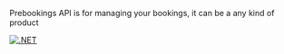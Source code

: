 Prebookings API is for managing your bookings, it can be a any kind of product

[![.NET](https://github.com/phanivaranasi/prebookings/actions/workflows/dotnet.yml/badge.svg)](https://github.com/phanivaranasi/prebookings/actions/workflows/dotnet.yml)